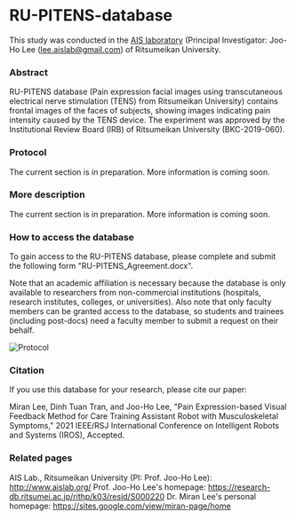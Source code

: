 # RU-PITENS-database

This study was conducted in the [AIS laboratory](http://www.aislab.org/ "AIS") (Principal Investigator: Joo-Ho Lee (lee.aislab@gmail.com) of Ritsumeikan University.

### Abstract
RU-PITENS database (Pain expression facial images using transcutaneous electrical nerve stimulation (TENS) from Ritsumeikan University) contains frontal images of the faces of subjects, showing images indicating pain intensity caused by the TENS device. The experiment was approved by the Institutional Review Board (IRB) of Ritsumeikan University (BKC-2019-060).

### Protocol
The current section is in preparation. More information is coming soon.

### More description
The current section is in preparation. More information is coming soon.

### How to access the database
To gain access to the RU-PITENS database, please complete and submit the following form "RU-PITENS_Agreement.docx".

Note that an academic affiliation is necessary because the database is only available to researchers from non-commercial institutions (hospitals, research institutes, colleges, or universities). Also note that only faculty members can be granted access to the database, so students and trainees (including post-docs) need a faculty member to submit a request on their behalf.

![Protocol](https://user-images.githubusercontent.com/54616128/129039972-e27f609a-1b16-4efb-afb4-71aa6280965a.png)


### Citation
If you use this database for your research, please cite our paper:

Miran Lee, Dinh Tuan Tran, and Joo-Ho Lee, "Pain Expression-based Visual Feedback Method for Care Training Assistant Robot with Musculoskeletal Symptoms," 2021 IEEE/RSJ International Conference on Intelligent Robots and Systems (IROS), Accepted. 


### Related pages
AIS Lab., Ritsumeikan University (PI: Prof. Joo-Ho Lee): http://www.aislab.org/
Prof. Joo-Ho Lee's homepage: https://research-db.ritsumei.ac.jp/rithp/k03/resid/S000220
Dr. Miran Lee's personal homepage: https://sites.google.com/view/miran-page/home
